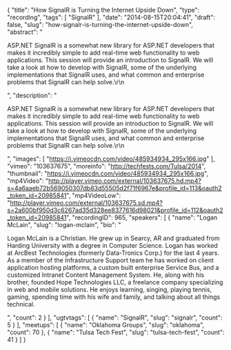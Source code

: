 {
  "title": "How SignalR is Turning the Internet Upside Down",
  "type": "recording",
  "tags": [
    "SignalR"
  ],
  "date": "2014-08-15T20:04:41",
  "draft": false,
  "slug": "how-signalr-is-turning-the-internet-upside-down",
  "abstract": "<p>ASP.NET SignalR is a somewhat new library for ASP.NET developers that makes it incredibly simple to add real-time web functionality to web applications. This session will provide an introduction to SignalR. We will take a look at how to develop with SignalR, some of the underlying implementations that SignalR uses, and what common and enterprise problems that SignalR can help solve.\r\n</p>",
  "description": "<p>ASP.NET SignalR is a somewhat new library for ASP.NET developers that makes it incredibly simple to add real-time web functionality to web applications. This session will provide an introduction to SignalR. We will take a look at how to develop with SignalR, some of the underlying implementations that SignalR uses, and what common and enterprise problems that SignalR can help solve.\r\n</p>",
  "images": [
    "https://i.vimeocdn.com/video/485934934_295x166.jpg"
  ],
  "vimeo": "103637675",
  "moreinfo": "http://techfests.com/Tulsa/2014",
  "thumbnail": "https://i.vimeocdn.com/video/485934934_295x166.jpg",
  "mp4Video": "http://player.vimeo.com/external/103637675.hd.mp4?s=4a6aaeb72b569050307db83d55505d2f71f6967e&profile_id=113&oauth2_token_id=20985841",
  "mp4VideoLow": "http://player.vimeo.com/external/103637675.sd.mp4?s=2a600bf950d3c6267ad35d328ee8377616d98021&profile_id=112&oauth2_token_id=20985841",
  "recordingID": 965,
  "speakers": [
    {
      "name": "Logan McLain",
      "slug": "logan-mclain",
      "bio": "<p>Logan McLain is a Christian. He grew up in Searcy, AR and graduated from Harding University with a degree in Computer Science. Logan has worked at ArcBest Technologies (formerly Data-Tronics Corp.) for the last 4 years. As a member of the Infrastructure Support team he has worked on client application hosting platforms, a custom built enterprise Service Bus, and a customized Intranet Content Management System. He, along with his brother, founded Hope Technologies LLC, a freelance company specializing in web and mobile solutions. He enjoys learning, singing, playing tennis, gaming, spending time with his wife and family, and talking about all things technical.</p>",
      "count": 2
    }
  ],
  "ugtvtags": [
    {
      "name": "SignalR",
      "slug": "signalr",
      "count": 5
    }
  ],
  "meetups": [
    {
      "name": "Oklahoma Groups",
      "slug": "oklahoma",
      "count": 70
    },
    {
      "name": "Tulsa Tech Fest",
      "slug": "tulsa-tech-fest",
      "count": 41
    }
  ]
}